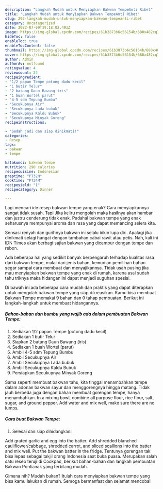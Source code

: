```yaml
---
description: "Langkah Mudah untuk Menyiapkan Bakwan TempeAnti Ribet"
title: "Langkah Mudah untuk Menyiapkan Bakwan TempeAnti Ribet"
slug: 292-langkah-mudah-untuk-menyiapkan-bakwan-tempeanti-ribet
category: Uncategorized
date: 2022-07-09T19:18:02.493Z
image: https://img-global.cpcdn.com/recipes/61b3873b6c56154b/680x482cq70/bakwan-tempe-foto-resep-utama.jpg
hideToc: false
enableToc: true
enableTocContent: false
thumbnail: https://img-global.cpcdn.com/recipes/61b3873b6c56154b/680x482cq70/bakwan-tempe-foto-resep-utama.jpg
cover: https://img-global.cpcdn.com/recipes/61b3873b6c56154b/680x482cq70/bakwan-tempe-foto-resep-utama.jpg
author: Admin
authorAv: notfound
ratingvalue: 4
reviewcount: 24
recipeingredient:
- "1/2 papan Tempe potong dadu kecil"
- "1 butir Telur"
- "2 batang Daun Bawang iris"
- "1 buah Wortel parut"
- "4-5 sdm Tepung Bumbu"
- "Secukupnya Air"
- "Secukupnya Lada bubuk"
- "Secukupnya Kaldu Bubuk"
- "Secukupnya Minyak Goreng"
recipeinstructions:

- "Sudah jadi dan siap dinikmati!"
categories:
- Resep
tags:
- bakwan
- tempe

katakunci: bakwan tempe 
nutrition: 290 calories
recipecuisine: Indonesian
preptime: "PT32M"
cooktime: "PT34M"
recipeyield: "1"
recipecategory: Dinner

---
```



Lagi mencari ide resep bakwan tempe yang enak? Cara menyiapkannya sangat tidak susah. Tapi Jika keliru mengolah maka hasilnya akan hambar dan justru cenderung tidak enak. Padahal bakwan tempe yang enak seharusnya mempunyai aroma dan rasa yang dapat memancing selera kita.


Sensasi renyah dan gurihnya bakwan ini selalu bikin lupa diri. Apalagi jika dinikmati selagi hangat dengan tambahan cabai rawit atau petis. Nah, kali ini IDN Times akan berbagi sajian bakwan yang dicampur dengan tempe dan rebon.

Ada beberapa hal yang sedikit banyak berpengaruh terhadap kualitas rasa dari bakwan tempe, mulai dari jenis bahan, kemudian pemilihan bahan segar sampai cara membuat dan menyajikannya. Tidak usah pusing jika mau menyiapkan bakwan tempe yang enak di rumah, karena asal sudah tahu triknya maka hidangan ini dapat menjadi suguhan spesial.


Di bawah ini ada beberapa cara mudah dan praktis yang dapat diterapkan untuk mengolah bakwan tempe yang siap dikreasikan. Kamu bisa membuat Bakwan Tempe memakai 9 bahan dan 0 tahap pembuatan. Berikut ini langkah-langkah untuk membuat hidangannya.

<!--inarticleads1-->

##### Bahan-bahan dan bumbu yang wajib ada dalam pembuatan Bakwan Tempe:

1. Sediakan 1/2 papan Tempe (potong dadu kecil)
1. Sediakan 1 butir Telur
1. Siapkan 2 batang Daun Bawang (iris)
1. Sediakan 1 buah Wortel (parut)
1. Ambil 4-5 sdm Tepung Bumbu
1. Ambil Secukupnya Air
1. Ambil Secukupnya Lada bubuk
1. Ambil Secukupnya Kaldu Bubuk
1. Persiapkan Secukupnya Minyak Goreng


Sama seperti membuat bakwan tahu, kita tinggal menambahkan tempe dalam adonan bakwan sayur dan menggorengnya hingga matang. Tidak jauh berbeda juga dengan bahan membuat gorengan tempe, hanya menambahkan. In a mixing bowl, combine all purpose flour, rice flour, salt, sugar, and ground pepper. Add water and mix well, make sure there are no lumps. 

<!--inarticleads2-->

##### Cara buat Bakwan Tempe:


1. Selesai dan siap dihidangkan!

Add grated garlic and egg into the batter. Add shredded blanched cauliflower/cabbage, shredded carrot, and sliced scallions into the batter and mix well. Put the bakwan batter in the fridge. Tentunya gorengan tak bisa lepas sebagai takjil orang Indonesia saat buka puasa. Merupakan salah satu resep teruji di Cookpad, berikut bahan-bahan dan langkah pembuatan Bakwan Pontianak yang terbilang mudah. 

Gimana nih? Mudah bukan? Itulah cara menyiapkan bakwan tempe yang bisa kamu lakukan di rumah. Semoga bermanfaat dan selamat mencoba!
